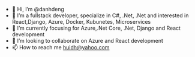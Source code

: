 - 👋 Hi, I’m @danhdeng
- 👀 I’m a fullstack developer, specialize in C#, .Net, .Net and interested in React,Django, Azure, Docker, Kubunetes, Microservices
- 🌱 I’m currently focusing for Azure,.Net Core, .Net, Django and React development
- 💞️ I’m looking to collaborate on Azure and React development
- 📫 How to reach me huidh@yahoo.com

<!---
danhdeng/danhdeng is a ✨ special ✨ repository because its `README.md` (this file) appears on your GitHub profile.
You can click the Preview link to take a look at your changes.
--->
